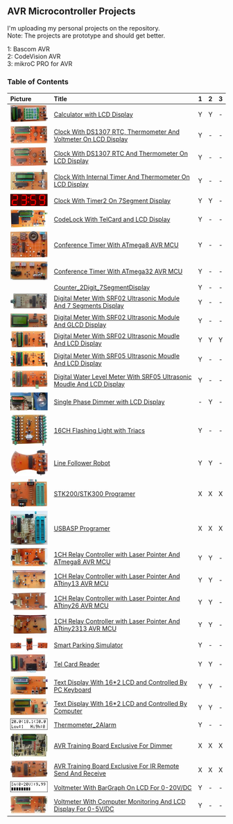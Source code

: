 ## AVR Microcontroller Projects
I'm uploading my personal projects on the repository.  
Note: The projects are prototype and should get better.  

1: Bascom AVR  
2: CodeVision AVR  
3: mikroC PRO for AVR  

### Table of Contents
|Picture|Title|1|2|3|
|:------|:----|:----:|:----:|:----:|
|![](Calculator_LCD/Pictures/Album.jpg)						|[Calculator with LCD Display](Calculator_LCD)											|Y|Y|-|
|![](ClockWithDS1307&Thermometer&Voltmeter_LCD/Pictures/Album.jpg)		|[Clock With DS1307 RTC, Thermometer And Voltmeter On LCD Display](ClockWithDS1307&Thermometer&Voltmeter_LCD)			|Y|-|-|
|![](ClockWithDS1307&Thermometer_LCD/Pictures/Album.jpg)			|[Clock With DS1307 RTC And Thermometer On LCD Display](ClockWithDS1307&Thermometer_LCD)					|Y|-|-|
|![](ClockWithTimer2&Thermometer_LCD/Pictures/Album.jpg)			|[Clock With Internal Timer And Thermometer On LCD Display](ClockWithTimer2&Thermometer_LCD)					|Y|-|-|
|![](ClockWithTimer2_7Segment/Simulate/Album.png)				|[Clock With Timer2 On 7Segment Display](ClockWithTimer2_7Segment)								|Y|Y|-|
|![](CodeLockWithTelCard_LCD/Pictures/Album.jpg)				|[CodeLock With TelCard and LCD Display](CodeLockWithTelCard_LCD)								|Y|-|-|
|![](ConferenceTimer_7Segment_ATmega8/Pictures/Album.jpg)			|[Conference Timer With ATmega8 AVR MCU](ConferenceTimer_7Segment_ATmega8)							|Y|-|-|
|![](ConferenceTimer_7Segment_ATmega32/Pictures/Album.jpg)			|[Conference Timer With ATmega32 AVR MCU](ConferenceTimer_7Segment_ATmega32)							|Y|-|-|
|![]()										|[Counter_2Digit_7SegmentDisplay](Counter_2Digit_7SegmentDisplay)								|Y|-|-|
|![](DigitalMeterWithUltrasonicMoudle_SRF02_7Segment/Pictures/Album.jpg)	|[Digital Meter With SRF02 Ultrasonic Module And 7 Segments Display](DigitalMeterWithUltrasonicMoudle_SRF02_7Segment)		|Y|-|-|
|![](DigitalMeterWithUltrasonicMoudle_SRF02_GLCD/Pictures/Album.jpg)		|[Digital Meter With SRF02 Ultrasonic Module And GLCD Display](DigitalMeterWithUltrasonicMoudle_SRF02_GLCD)			|Y|-|-|
|![](DigitalMeterWithUltrasonicMoudle_SRF02_LCD/Pictures/Album.jpg)		|[Digital Meter With SRF02 Ultrasonic Moudle And LCD Display](DigitalMeterWithUltrasonicMoudle_SRF02_LCD)			|Y|Y|Y|
|![](DigitalMeterWithUltrasonicMoudle_SRF05_LCD/Pictures/Album.jpg)		|[Digital Meter With SRF05 Ultrasonic Moudle And LCD Display](DigitalMeterWithUltrasonicMoudle_SRF05_LCD)			|Y|-|-|
|![](DigitalWaterLevelMeterWithUltrasonicMoudle_SRF05_LCD/Pictures/Album.jpg)	|[Digital Water Level Meter With SRF05 Ultrasonic Moudle And LCD Display](DigitalWaterLevelMeterWithUltrasonicMoudle_SRF05_LCD)	|Y|-|-|
|![](Dimmer_1Phase_LCD/Pictures/Album.jpg)					|[Single Phase Dimmer with LCD Display](Dimmer_1Phase_LCD)									|-|Y|-|
|![](FlasherWithTriacs_16CH/Pictures/Album.jpg)					|[16CH Flashing Light with Triacs](FlasherWithTriacs_16CH)									|Y|-|-|
|![](LineFollowerRobot/Pictures/Album.jpg)					|[Line Follower Robot](LineFollowerRobot)											|Y|Y|-|
|![](Programer_STK200/Pictures/Album.jpg)					|[STK200/STK300 Programer](Programer_STK200)											|X|X|X|
|![](Programer_USBASP/Pictures/Album.jpg)					|[USBASP Programer](Programer_USBASP)												|X|X|X|
|![](RelayControllerWithLaserPointer_1CH_ATmega8/Pictures/Album.jpg)		|[1CH Relay Controller with Laser Pointer And ATmega8 AVR MCU](RelayControllerWithLaserPointer_1CH_ATmega8)			|Y|Y|-|
|![](RelayControllerWithLaserPointer_1CH_ATtiny13/Pictures/Album.jpg)		|[1CH Relay Controller with Laser Pointer And ATtiny13 AVR MCU](RelayControllerWithLaserPointer_1CH_ATtiny13)			|Y|Y|-|
|![](RelayControllerWithLaserPointer_1CH_ATtiny26/Pictures/Album.jpg)		|[1CH Relay Controller with Laser Pointer And ATtiny26 AVR MCU](RelayControllerWithLaserPointer_1CH_ATtiny26)			|Y|Y|-|
|![](RelayControllerWithLaserPointer_1CH_ATtiny2313/Pictures/Album.jpg)		|[1CH Relay Controller with Laser Pointer And ATtiny2313 AVR MCU](RelayControllerWithLaserPointer_1CH_ATtiny2313)		|Y|Y|-|
|![](SmartParkingSimulator/Pictures/Album.jpg)					|[Smart Parking Simulator](SmartParkingSimulator)										|Y|-|-|
|![](TelCardReader/Pictures/Album.jpg)						|[Tel Card Reader](TelCardReader)												|Y|Y|-|
|![](TextDisplayWithLCD16x2_ControlledByPcKeyboard/Pictures/Album.jpg)		|[Text Display With 16*2 LCD and Controlled By PC Keyboard](TextDisplayWithLCD16x2_ControlledByPcKeyboard)			|Y|Y|-|
|![](TextDisplayWithLCD16x2_ControlledByComputer/Pictures/Album.jpg)		|[Text Display With 16*2 LCD and Controlled By Computer](TextDisplayWithLCD16x2_ControlledByComputer)				|Y|Y|-|
|![](Thermometer_2Alarm/Simulate/Album.png)					|[Thermometer_2Alarm](Thermometer_2Alarm)											|Y|-|-|
|![](TrainingBoardExclusiveForDimmer/Pictures/Album.jpg)			|[AVR Training Board Exclusive For Dimmer](TrainingBoardExclusiveForDimmer)							|X|X|X|
|![](TrainingBoardExclusiveForIR/Pictures/Album.jpg)				|[AVR Training Board Exclusive For IR Remote Send And Receive](TrainingBoardExclusiveForIR)					|X|X|X|
|![](VoltmeterWithBarGraph_DC20V_LCD/Simulate/Album.png)			|[Voltmeter With BarGraph On LCD For 0-20V/DC](VoltmeterWithBarGraph_DC20V_LCD)							|Y|-|-|
|![](VoltmeterWithComputerMonitoring_DC5V_LCD/Pictures/Album.jpg)		|[Voltmeter With Computer Monitoring And LCD Display For 0-5V/DC](VoltmeterWithComputerMonitoring_DC5V_LCD)			|Y|-|-|
